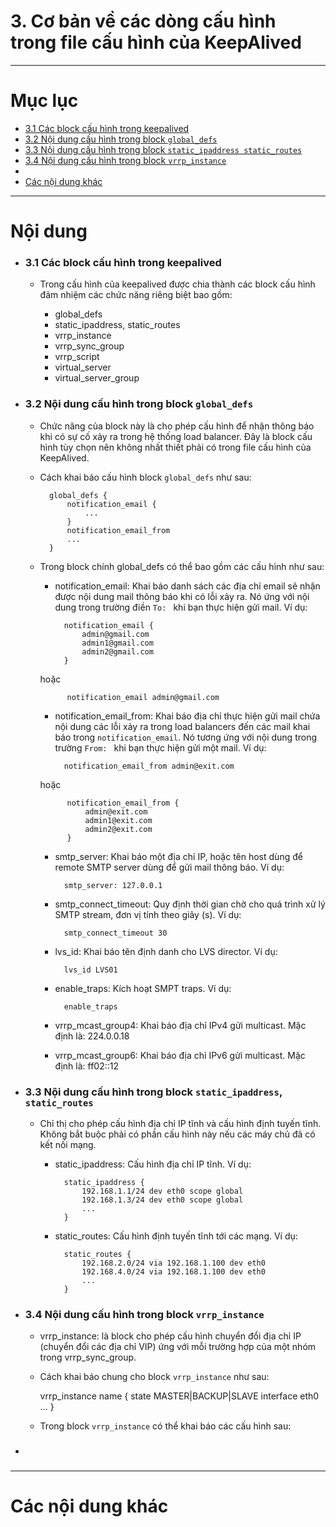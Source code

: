 # 3. Cơ bản về các dòng cấu hình trong file cấu hình của KeepAlived

____

# Mục lục


- [3.1 Các block cấu hình trong keepalived](#about)
- [3.2 Nội dung cấu hình trong block `global_defs`](#global_defs)
- [3.3 Nội dung cấu hình trong block `static_ipaddress static_routes`](#static_ipaddress)
- [3.4 Nội dung cấu hình trong block `vrrp_instance`](#vrrp_instance)
- [](#)
- [Các nội dung khác](#content-others)

____

# <a name="content">Nội dung</a>

- ### <a name="about">3.1 Các block cấu hình trong keepalived</a>

    - Trong cấu hình của keepalived được chia thành các block cấu hình đảm nhiệm các chức năng riêng biệt bao gồm:

        + global_defs
        + static_ipaddress, static_routes
        + vrrp_instance
        + vrrp_sync_group
        + vrrp_script
        + virtual_server
        + virtual_server_group

- ### <a name="global_defs">3.2 Nội dung cấu hình trong block `global_defs`</a>

    + Chức năng của block này là cho phép cấu hình để nhận thông báo khi có sự cố xảy ra trong hệ thống load balancer. Đây là block cấu hình tùy chọn nên không nhất thiết phải có trong file cấu hình của KeepAlived.

    + Cách khai báo cấu hình block `global_defs` như sau:

            global_defs {
                notification_email {
                    ...
                }
                notification_email_from
                ...
            }

    + Trong block chính global_defs có thể bao gồm các cấu hình như sau:

        - notification_email: Khai báo danh sách các địa chỉ email sẽ nhận được nội dung mail thông báo khi có lỗi xảy ra. Nó ứng với nội dung trong trường điền `To: ` khi bạn thực hiện gửi mail. Ví dụ:

                notification_email {
                    admin@gmail.com
                    admin1@gmail.com
                    admin2@gmail.com
                }

        hoặc 

                notification_email admin@gmail.com

        - notification_email_from: Khai báo địa chỉ thực hiện gửi mail chứa nội dung các lỗi xảy ra trong load balancers đến các mail khai báo trong `notification_email`. Nó tương ứng với nội dung trong trường `From: ` khi bạn thực hiện gửi một mail. Ví dụ:

                notification_email_from admin@exit.com

        hoặc 

                notification_email_from {
                    admin@exit.com
                    admin1@exit.com
                    admin2@exit.com
                }
    
        - smtp_server: Khai báo một địa chỉ IP, hoặc tên host dùng để remote SMTP server dùng để gửi mail thông báo. Ví dụ:

                smtp_server: 127.0.0.1

        - smtp_connect_timeout: Quy định thời gian chờ cho quá trình xử lý SMTP stream, đơn vị tính theo giây (s). Ví dụ:

                smtp_connect_timeout 30

        - lvs_id: Khai báo tên định danh cho LVS director. Ví dụ:

                lvs_id LVS01
        - enable_traps: Kích hoạt SMPT traps. Ví dụ:

                enable_traps

        - vrrp_mcast_group4: Khai báo địa chỉ IPv4 gửi multicast. Mặc định là: 224.0.0.18

        - vrrp_mcast_group6: Khai báo địa chỉ IPv6 gửi multicast. Mặc định là: ff02::12

- ### <a name="static_ipaddress">3.3 Nội dung cấu hình trong block `static_ipaddress`, `static_routes`</a>

    - Chỉ thị cho phép cấu hình địa chỉ IP tĩnh và cấu hình định tuyến tĩnh. Không bắt buộc phải có phần cấu hình này nếu các máy chủ đã có kết nối mạng.

        + static_ipaddress: Cấu hình địa chỉ IP tĩnh. Ví dụ:

                static_ipaddress {
                    192.168.1.1/24 dev eth0 scope global
                    192.168.1.3/24 dev eth0 scope global
                    ...
                }

        + static_routes: Cấu hình định tuyến tĩnh tới các mạng. Ví dụ:

                static_routes {
                    192.168.2.0/24 via 192.168.1.100 dev eth0
                    192.168.4.0/24 via 192.168.1.100 dev eth0
                    ...
                }

- ### <a name="vrrp_instance">3.4 Nội dung cấu hình trong block `vrrp_instance`</a>

    + vrrp_instance: là block cho phép cấu hình chuyển đổi địa chỉ IP (chuyển đổi các địa chỉ VIP) ứng với mỗi trường hợp của một nhóm trong vrrp_sync_group.

    + Cách khai báo chung cho block `vrrp_instance` như sau:

        vrrp_instance name {
            state MASTER|BACKUP|SLAVE
            interface eth0
            ...
        }

    + Trong block `vrrp_instance` có thể khai báo các cấu hình sau:

        
- ### <a name=""></a>


____

# <a name="content-others">Các nội dung khác</a>
